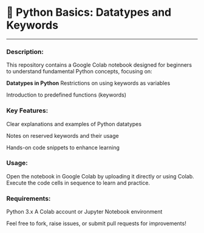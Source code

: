# 🐍 Python Basics: Datatypes and Keywords
---
### **Description:**


This repository contains a Google Colab notebook designed for beginners to understand fundamental Python concepts, focusing on:

**Datatypes in Python**
Restrictions on using keywords as variables

Introduction to predefined functions (keywords)

### **Key Features:**

Clear explanations and examples of Python datatypes

Notes on reserved keywords and their usage

Hands-on code snippets to enhance learning


### **Usage:**

Open the notebook in Google Colab by uploading it directly or using Colab.
Execute the code cells in sequence to learn and practice.

### **Requirements:**

Python 3.x
A Colab account or Jupyter Notebook environment


Feel free to fork, raise issues, or submit pull requests for improvements!
